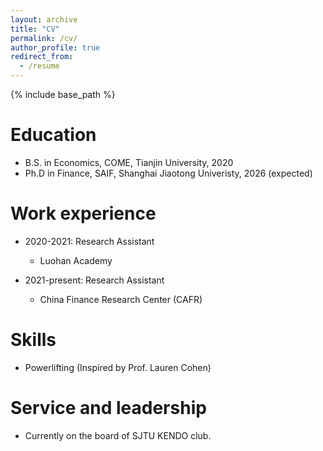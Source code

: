 ```yaml
---
layout: archive
title: "CV"
permalink: /cv/
author_profile: true
redirect_from:
  - /resume
---
```


{% include base_path %}

Education
======
* B.S. in Economics, COME, Tianjin University, 2020
* Ph.D in Finance, SAIF, Shanghai Jiaotong Univeristy, 2026 (expected)

Work experience
======
* 2020-2021: Research Assistant
  * Luohan Academy

* 2021-present: Research Assistant
  * China Finance Research Center (CAFR)

  
Skills
======
* Powerlifting (Inspired by Prof. Lauren Cohen)
<!--* Kendo
#* Skill 3-->

<!--
Publications
======
  <ul>{% for post in site.publications %}
    {% include archive-single-cv.html %}
  {% endfor %}</ul>
  -->
  
<!--Talks
======
  <ul>{% for post in site.talks %}
    {% include archive-single-talk-cv.html %}
  {% endfor %}</ul>-->
  
<!--Teaching
======
  <ul>{% for post in site.teaching %}
    {% include archive-single-cv.html %}
  {% endfor %}</ul>-->
  
Service and leadership
======
* Currently on the board of SJTU KENDO club. 
